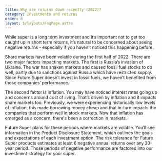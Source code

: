 ```yaml
---
title: Why are returns down recently (2022)?
category: Investments and returns
order: 8
layout: $/layouts/FaqPage.astro
---
```

While super is a long term investment and it’s important not to get too caught up in short term returns, it’s natural to be concerned about seeing negative returns - especially if you haven’t noticed this happening before. 



Share markets have been volatile during the first half of 2022. There are two major factors impacting markets. The first is Russia’s invasion of Ukraine. The war has shaken markets and caused fossil fuel stocks to do well, partly due to sanctions against Russia which have restricted supply. Since Future Super doesn’t invest in fossil fuels, we haven’t benefited from those companies’ performance. 


The second factor is inflation. You may have noticed interest rates going up and concerns around cost of living. That’s driven by inflation and it impacts share markets too. Previously, we were experiencing historically low levels of inflation, this made borrowing money cheap and that in-turn impacts the companies that perform well in stock markets. Now that inflation has emerged as a concern, there's been a correction in markets.



Future Super plans for these periods where markets are volatile. You’ll see information in the Product Disclosure Statement, which outlines the goals and expectations of each investment option. The risk tolerance for Future Super products estimates at least 6 negative annual returns over any 20-year period. Those periods of negative performance are factored into our investment strategy for your super. 
